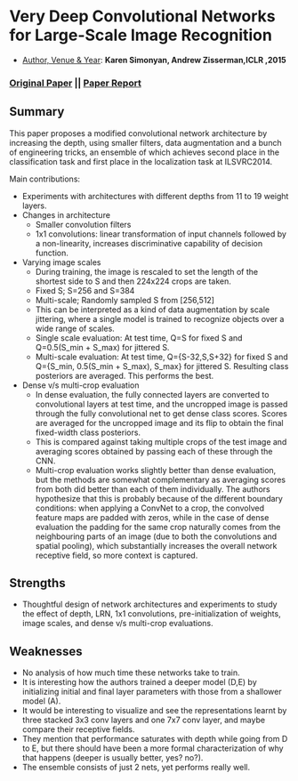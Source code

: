 # Very Deep Convolutional Networks for Large-Scale Image Recognition
- <ins>Author, Venue & Year</ins>: **Karen Simonyan, Andrew Zisserman,ICLR ,2015**

### [Original Paper](https://arxiv.org/abs/1409.1556) || [Paper Report](https://github.com/AdiNarendra98/Papers-on-Vision/blob/main/Paper%20Summaries/06.Very%20Deep%20Convolutional%20Networks%20for%20Large-Scale%20Image%20Recognition%20/Very%20Deep%20Convolutional%20Networks%20for%20Large-Scale%20Image%20Recognition(VGG).pdf)

## Summary

This paper proposes a modified convolutional network architecture
by increasing the depth, using smaller filters, data augmentation
and a bunch of engineering tricks, an ensemble of which
achieves second place in the classification task and first place
in the localization task at ILSVRC2014.

Main contributions:

- Experiments with architectures with different depths from 11 to
19 weight layers.
- Changes in architecture
    - Smaller convolution filters
    - 1x1 convolutions: linear transformation of input channels
    followed by a non-linearity, increases discriminative capability
    of decision function.
- Varying image scales
    - During training, the image is rescaled to set the length of the shortest side
    to S and then 224x224 crops are taken.
    - Fixed S; S=256 and S=384
    - Multi-scale; Randomly sampled S from [256,512]
    - This can be interpreted as a kind of data augmentation by scale jittering,
    where a single model is trained to recognize objects over a wide range of scales.
    - Single scale evaluation: At test time, Q=S for fixed S and Q=0.5(S_min + S_max)
    for jittered S.
    - Multi-scale evaluation: At test time, Q={S-32,S,S+32} for fixed S and Q={S_min,
    0.5(S_min + S_max), S_max} for jittered S. Resulting class posteriors are averaged.
    This performs the best.
- Dense v/s multi-crop evaluation
    - In dense evaluation, the fully connected layers are converted to convolutional
    layers at test time, and the uncropped image is passed through the fully convolutional net
    to get dense class scores. Scores are averaged for the uncropped image and its
    flip to obtain the final fixed-width class posteriors.
    - This is compared against taking multiple crops of the test image and averaging scores
    obtained by passing each of these through the CNN.
    - Multi-crop evaluation works slightly better than dense evaluation, but the methods
    are somewhat complementary as averaging scores from both did better than each of them
    individually. The authors hypothesize that this is probably because of the different
    boundary conditions: when applying a ConvNet to a crop, the convolved feature maps are padded with zeros, while in the case of dense evaluation the padding for the same crop naturally comes from the neighbouring parts of an image (due to both the convolutions and spatial pooling), which substantially increases the overall network receptive field, so more context is captured.

## Strengths

- Thoughtful design of network architectures and experiments to study the effect of
depth, LRN, 1x1 convolutions, pre-initialization of weights, image scales,
and dense v/s multi-crop evaluations.


## Weaknesses

- No analysis of how much time these networks take to train.
- It is interesting how the authors trained a deeper model (D,E)
by initializing initial and final layer parameters with those from
a shallower model (A).
- It would be interesting to visualize and see the representations
learnt by three stacked 3x3 conv layers and one 7x7 conv layer, and
maybe compare their receptive fields.
- They mention that performance saturates with depth while going
from D to E, but there should have been a more formal characterization
of why that happens (deeper is usually better, yes? no?).
- The ensemble consists of just 2 nets, yet performs really well.
